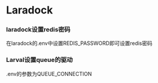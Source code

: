 # Laradock

### laradock设置redis密码

在laradock的.env中设置REDIS_PASSWORD即可设置redis密码

### Larval设置queue的驱动

.env的参数为QUEUE_CONNECTION
